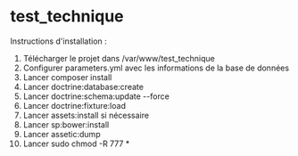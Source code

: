 test_technique
==============

Instructions d'installation :

1) Télécharger le projet dans /var/www/test_technique
2) Configurer parameters.yml avec les informations de la base de données
3) Lancer composer install
4) Lancer doctrine:database:create
5) Lancer doctrine:schema:update --force
6) Lancer doctrine:fixture:load
7) Lancer assets:install si nécessaire
8) Lancer sp:bower:install
9) Lancer assetic:dump
10) Lancer sudo chmod -R 777 *

